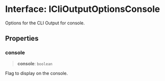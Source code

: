 # Interface: ICliOutputOptionsConsole

Options for the CLI Output for console.

## Properties

### console

> **console**: `boolean`

Flag to display on the console.
